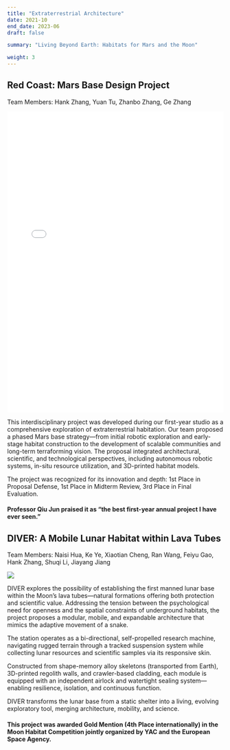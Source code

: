 ```yaml
---
title: "Extraterrestrial Architecture"
date: 2021-10
end_date: 2023-06
draft: false

summary: "Living Beyond Earth: Habitats for Mars and the Moon"

weight: 3
---
```



## Red Coast: Mars Base Design Project

Team Members: Hank Zhang, Yuan Tu, Zhanbo Zhang, Ge Zhang

<embed src="/images/project/3/1.pdf" type="application/pdf" width="100%" height="700" />

This interdisciplinary project was developed during our first-year studio as a comprehensive exploration of extraterrestrial habitation. Our team proposed a phased Mars base strategy—from initial robotic exploration and early-stage habitat construction to the development of scalable communities and long-term terraforming vision. The proposal integrated architectural, scientific, and technological perspectives, including autonomous robotic systems, in-situ resource utilization, and 3D-printed habitat models.

The project was recognized for its innovation and depth:
1st Place in Proposal Defense,
1st Place in Midterm Review,
3rd Place in Final Evaluation.

#### Professor Qiu Jun praised it as “the best first-year annual project I have ever seen.”



## DIVER: A Mobile Lunar Habitat within Lava Tubes

Team Members: Naisi Hua, Ke Ye, Xiaotian Cheng, Ran Wang, Feiyu Gao, Hank Zhang, Shuqi Li, Jiayang Jiang

<img src="/images/project/3/2.png" style="max-width:100%"> </img>

DIVER explores the possibility of establishing the first manned lunar base within the Moon’s lava tubes—natural formations offering both protection and scientific value. Addressing the tension between the psychological need for openness and the spatial constraints of underground habitats, the project proposes a modular, mobile, and expandable architecture that mimics the adaptive movement of a snake.

The station operates as a bi-directional, self-propelled research machine, navigating rugged terrain through a tracked suspension system while collecting lunar resources and scientific samples via its responsive skin.

Constructed from shape-memory alloy skeletons (transported from Earth), 3D-printed regolith walls, and crawler-based cladding, each module is equipped with an independent airlock and watertight sealing system—enabling resilience, isolation, and continuous function.

DIVER transforms the lunar base from a static shelter into a living, evolving exploratory tool, merging architecture, mobility, and science.

#### This project was awarded Gold Mention (4th Place internationally) in the Moon Habitat Competition jointly organized by YAC and the European Space Agency.

